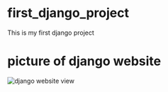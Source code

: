 # first_django_project
This is my first django project

# picture of django website

![django website view](screenshot(94).png)
